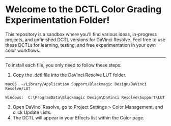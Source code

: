 # Welcome to the DCTL Color Grading Experimentation Folder!

This repository is a sandbox where you'll find various ideas, in-progress projects, and unfinished DCTL versions for DaVinci Resolve. Feel free to use these DCTLs for learning, testing, and free experimentation in your own color workflows.
_______________

To install each file, you only need to follow these steps:

  1. Copy the .dctl file into the DaVinci Resolve LUT folder.

    macOS  ~/Library/Application Support/Blackmagic Design/DaVinci Resolve/LUT

    Windows:  C:\ProgramData\Blackmagic Design\DaVinci Resolve\Support\LUT

  3. Open DaVinci Resolve, go to Project Settings > Color Management, and click Update Lists.
  4. The DCTL will appear in your Effects list within the Color page.
